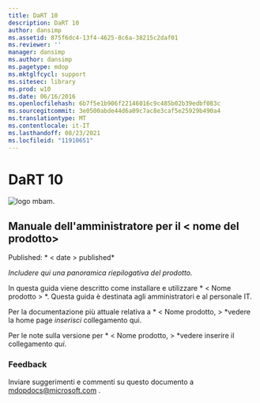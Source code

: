 ```yaml
---
title: DaRT 10
description: DaRT 10
author: dansimp
ms.assetid: 875f6dc4-13f4-4625-8c6a-38215c2daf01
ms.reviewer: ''
manager: dansimp
ms.author: dansimp
ms.pagetype: mdop
ms.mktglfcycl: support
ms.sitesec: library
ms.prod: w10
ms.date: 06/16/2016
ms.openlocfilehash: 6b7f5e1b906f22146016c9c485b02b39edbf083c
ms.sourcegitcommit: 3e0500abde44d6a09c7ac8e3caf5e25929b490a4
ms.translationtype: MT
ms.contentlocale: it-IT
ms.lasthandoff: 08/23/2021
ms.locfileid: "11910651"
---
```

# <a name="dart-10"></a>DaRT 10


![logo mbam.](images/mbam-logo-sm.gif)

## <a name="administrators-guide-for-ltproduct-namegt"></a><a href="" id="administrator-s-guide-for--product-name-"></a>Manuale dell'amministratore per il &lt; nome del prodotto&gt;


Published: * &lt; date &gt; published*

*Includere qui una panoramica riepilogativa del prodotto.*

In questa guida viene descritto come installare e utilizzare * &lt; Nome prodotto &gt; *. Questa guida è destinata agli amministratori e al personale IT.

Per la documentazione più attuale relativa a * &lt; Nome prodotto, &gt; *vedere la home page *inserisci* collegamento qui.

Per le note sulla versione per * &lt; Nome prodotto, &gt; *vedere inserire il collegamento *qui*.

### <a name="feedback"></a>Feedback

Inviare suggerimenti e commenti su questo documento a <mdopdocs@microsoft.com> .

 

 





